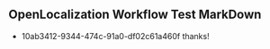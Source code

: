 ## OpenLocalization Workflow Test MarkDown
* 10ab3412-9344-474c-91a0-df02c61a460f thanks!

<!--HONumber=Jul16_HO2-->



